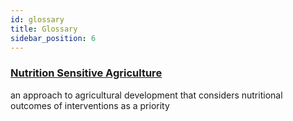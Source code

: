 ```yaml
---
id: glossary
title: Glossary
sidebar_position: 6
---
```


### [Nutrition Sensitive Agriculture](/docs/terms/nsa) 
an approach to agricultural development that considers nutritional outcomes of interventions as a priority
